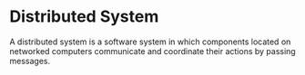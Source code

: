 # Distributed System

A distributed system is a software system in which components located on networked computers communicate and coordinate their actions by passing messages.
